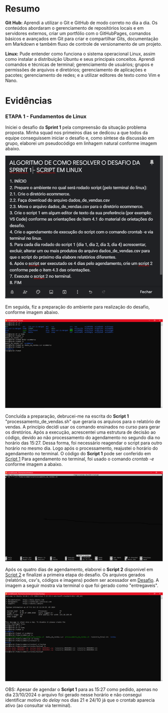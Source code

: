 # Resumo

**Git Hub:** Aprendi a utilizar o Git e GitHub de modo correto no dia a dia. Os conteúdos abordaram o gerenciamento de repositórios locais e em servidores externos, criar um portfólio com o GitHubPages, comandos básicos e avançados em Git para criar e compartilhar Gits, documentação em Markdown e também fluxo de controle de versionamento de um projeto. 

**Linux:** Pude entender como funciona o sistema operacional Linux, assim como instalar a distribuição Ubuntu e seus principais conceitos. Aprendi comandos e técnicas de terminal; gerenciamento de usuários; grupos e permissões de arquivos e diretórios; gerenciamento de aplicações e pacotes; gerenciamento de redes; e a utilizar editores de texto como Vim e Nano.   


# Evidências

### ETAPA 1 - Fundamentos de Linux 
Iniciei o desafio da **Sprint 1** pela compreensão da situação problema proposta. Minha squad nos primeiros dias se dedicou a que todos da equipe conseguissem iniciar o desafio e, como síntese da discussão em grupo, elaborei um pseudocódigo em linhagem natural conforme imagem abaixo. 

![Evidencia 1](evidencias/pseudocodigo.png)

Em seguida, fiz a preparação do ambiente para realização do desafio, conforme imagem abaixo.

![Evidencia 2](evidencias/preparacao.png)

Concluída a preparação, debrucei-me na escrita do **Script 1** "processamento_de_vendas.sh" que geraria os arquivos para o relatório de vendas. A princípio decidi usar os comando ensinados no curso para gerar os diretórios. Após a execução, acrescentei uma estrutura de decisão ao código, devido ao não processamento do agendamento no segundo dia no horário das 15:27. Dessa forma, foi necessário reagendar o script para outro horário no mesmo dia. Logo após o processamento, reajustei o horário do agendamento no terminal. 
O código do **Script 1** pode ser conferido em [Script 1](Desafio/etapa-1)
Para agendamento no terminal, foi usado o comando *crontab -e* conforme imagem a abaixo.

![Evidencia 3](evidencias/crontabe.png)

Após os quatro dias de agendamento, elaborei o **Script 2** disponivel em [Script 2](Desafio/etapa-1) e finalizei a primeira etapa do desafio. Os arquivos gerados (relatórios, csv's, códigos e imagens) podem ser acessador em [Desafio](Desafio/etapa-1). A imagem a seguir mostra via terminal o que foi gerado como "entregaveis".

![Evidencia 4](evidencias/resultados_desafio.png)

OBS: Apesar de agendar o **Script 1** para as 15:27 como pedido, apenas no dia 23/10/2024 o arquivo foi gerado nesse horário e não consegui identificar motivo do *delay* nos dias 21 e 24/10 já que o crontab aparecia ativo (ao consultar via terminal). 